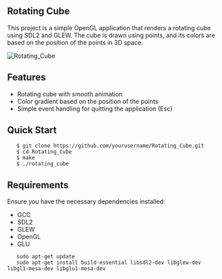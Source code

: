 ## Rotating Cube

This project is a simple OpenGL application that renders a rotating cube using SDL2 and GLEW.
The cube is drawn using points, and its colors are based on the position of the points in 3D space.

![Rotating_Cube](Rotating_Cube.gif)

## Features

- Rotating cube with smooth animation
- Color gradient based on the position of the points
- Simple event handling for quitting the application (Esc)

## Quick Start

```console
   $ git clone https://github.com/yourusername/Rotating_Cube.git
   $ cd Rotating_Cube
   $ make
   $ ./rotating_cube
```

## Requirements

Ensure you have the necessary dependencies installed:

- GCC
- SDL2
- GLEW
- OpenGL
- GLU

```console
   sudo apt-get update
   sudo apt-get install build-essential libsdl2-dev libglew-dev libgl1-mesa-dev libglu1-mesa-dev
```


